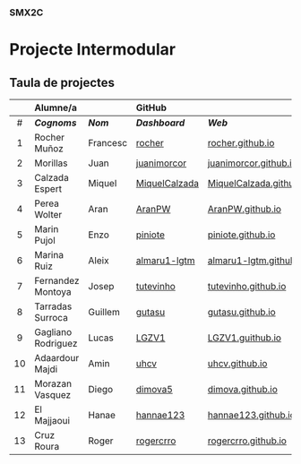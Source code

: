 ### SMX2C

# Projecte Intermodular

## Taula de projectes

|    | Alumne/a          |           | GitHub                                            |                                                            | Projecte                                     |
|:--:|:------------------|:----------|:--------------------------------------------------|:-----------------------------------------------------------|:---------------------------------------------|
| #  | **_Cognoms_**     | **_Nom_** | **_Dashboard_**                                   | **_Web_**                                                  | **_Web_**                                    |
| 1  | Rocher Muñoz      | Francesc  | [rocher](https://github.com/rocher)               | [rocher.github.io](https://rocher.github.io)               | [La FUSTA](http://lafusta.endinahosting.com) |
| 2  | Morillas          | Juan      | [juanimorcor](https://github.com/juanimorcor)     | [juanimorcor.github.io](https://juanimorcor.github.io)     |                                              |
| 3  | Calzada Espert    | Miquel    | [MiquelCalzada](https://github.com/MiquelCalzada) | [MiquelCalzada.github.io](https://MiquelCalzada.github.io) |                                              |
| 4  | Perea Wolter      | Aran      | [AranPW](https://github.com/AranPW)               | [AranPW.github.io](https://AranPW.github.io)               | NO                                           |
| 5  | Marin Pujol       | Enzo      | [piniote](https://github.com/piniote)             | [piniote.github.io](https://piniote.github.io)             | 
| 6  | Marina Ruiz       | Aleix     | [almaru1-lgtm](https://github.com/almaru1-lgtm)   | [almaru1-lgtm.github.io](https://almaru1-lgtm.github.io)   | [La FUSTA]()                                 |
| 7  | Fernandez Montoya | Josep     | [tutevinho](https://github.com/tutevinho)         | [tutevinho.github.io](https://tutevinho.github.io)         | [x](x.com)                                   |
| 8  | Tarradas Surroca  | Guillem   | [gutasu](https://github.com/gutasu)               | [gutasu.github.io](https://gutasu.github.io)               |                                              |
| 9  | Gagliano Rodriguez| Lucas     | [LGZV1](https://github.com/LGZV1)                 | [LGZV1.guithub.io](https://LGZV1.github.io)                | [La Fusta](http://lafusta.endinahosting.com) |
| 10 | Adaardour Majdi   | Amin      | [uhcv](https://github.com/uhcv)                   | [uhcv.github.io](https://uhcv.github.io)                   |                                              |
| 11 | Morazan Vasquez   | Diego     | [dimova5](https://github.com/dimova5)             | [dimova.github.io](https://dimova5.github.io)              |
| 12 | El Majjaoui       | Hanae     | [hannae123](https://github.com/hannae123) | [hannae123.github.io](https://hannae123.github.io)      |           |
| 13 | Cruz Roura        | Roger     | [rogercrro](https://github.com/rogercrro)         | [rogercrro.github.io](https://rogercrro.github.io)         |

